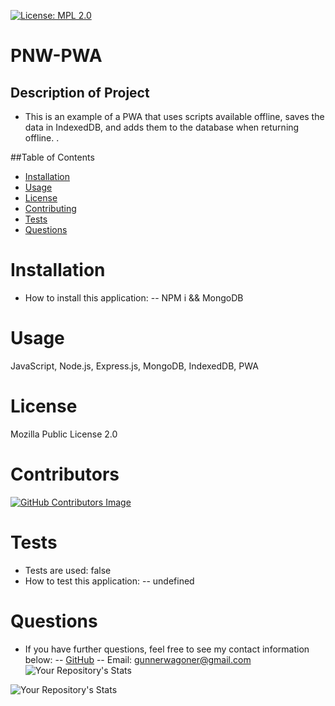 [![License: MPL 2.0](https://img.shields.io/badge/License-MPL_2.0-brightgreen.svg)](https://opensource.org/licenses/MPL-2.0)

# PNW-PWA

## Description of Project

- This is an example of a PWA that uses scripts available offline, saves the data in IndexedDB, and adds them to the database when returning offline. .

##Table of Contents

- [Installation](#Installation)
- [Usage](#Usage)
- [License](#License)
- [Contributing](#Contributing)
- [Tests](#Tests)
- [Questions](#Questions)

# Installation

- How to install this application:
  -- NPM i && MongoDB

# Usage

JavaScript, Node.js, Express.js, MongoDB, IndexedDB, PWA

# License

Mozilla Public License 2.0

# Contributors

[![GitHub Contributors Image](https://contrib.rocks/image?repo=GunnySensei/PNW-PWA)](https://github.com/GunnySensei/PNW-PWA)

# Tests

- Tests are used: false
- How to test this application:
  -- undefined

# Questions

- If you have further questions, feel free to see my contact information below:
  -- [GitHub](https://github.com/GunnySensei)
  -- Email: gunnerwagoner@gmail.com
  ![Your Repository's Stats](https://github-readme-stats.vercel.app/api/top-langs/?username=GunnySensei&theme=blue-green)

![Your Repository's Stats](https://github-readme-stats.vercel.app/api?username=GunnySensei&show_icons=true)
